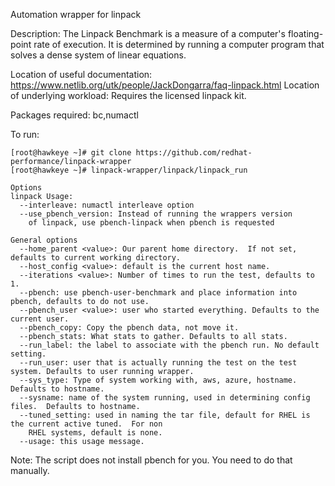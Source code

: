 Automation wrapper for linpack

Description:
         The Linpack Benchmark is a measure of a computer's floating-point rate of execution.
         It is determined by running a computer program that solves a dense system of linear
         equations.

Location of useful documentation: https://www.netlib.org/utk/people/JackDongarra/faq-linpack.html
Location of underlying workload: Requires the licensed linpack kit.

Packages required: bc,numactl

To run:
```
[root@hawkeye ~]# git clone https://github.com/redhat-performance/linpack-wrapper
[root@hawkeye ~]# linpack-wrapper/linpack/linpack_run
```


```
Options
linpack Usage:
  --interleave: numactl interleave option
  --use_pbench_version: Instead of running the wrappers version
    of linpack, use pbench-linpack when pbench is requested

General options
  --home_parent <value>: Our parent home directory.  If not set, defaults to current working directory.
  --host_config <value>: default is the current host name.
  --iterations <value>: Number of times to run the test, defaults to 1.
  --pbench: use pbench-user-benchmark and place information into pbench, defaults to do not use.
  --pbench_user <value>: user who started everything. Defaults to the current user.
  --pbench_copy: Copy the pbench data, not move it.
  --pbench_stats: What stats to gather. Defaults to all stats.
  --run_label: the label to associate with the pbench run. No default setting.
  --run_user: user that is actually running the test on the test system. Defaults to user running wrapper.
  --sys_type: Type of system working with, aws, azure, hostname.  Defaults to hostname.
  --sysname: name of the system running, used in determining config files.  Defaults to hostname.
  --tuned_setting: used in naming the tar file, default for RHEL is the current active tuned.  For non
    RHEL systems, default is none.
  --usage: this usage message.
```

Note: The script does not install pbench for you.  You need to do that manually.
